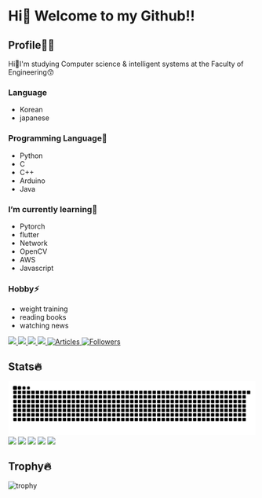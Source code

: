 # Hi👋 Welcome to my Github!!
## Profile👱‍♂️
Hi👋I'm studying Computer science & intelligent systems at the Faculty of Engineering😙
### Language
- Korean
- japanese

### Programming Language🔭
- Python
- C
- C++
- Arduino
- Java

### I’m currently learning🌱
- Pytorch
- flutter
- Network
- OpenCV
- AWS
- Javascript

### Hobby⚡
- weight training
- reading books
- watching news

<p align="left">
  <a href="https://github.com/PARKUDP">
    <img height="20" src="https://komarev.com/ghpvc/?username=PARKUDP&color=orange&label=PROFILE+VIEWS" />
  </a>
  <a href="https://github.com/PARKUDP">
    <img height="20" src="https://img.shields.io/github/followers/PARKUDP?label=follow&logo=github&style=flat" />
  </a>
   <a href="https://qiita.com/PARK_UDP">
    <img height="20" src="https://qiita-badge.apiapi.app/s/PARK_UDP/posts.svg" />
  </a>
  <a href="https://qiita.com/PARK_UDP">
    <img height="20" src="https://qiita-badge.apiapi.app/s/PARK_UDP/contributions.svg" />
  </a>
  <a href="https://zenn.dev/park_udp">
    <img src="https://badgen.org/img/zenn/park_udp/articles?style=plastic" alt="Articles" />
  </a>
  <a href="https://zenn.dev/park_udp">
    <img src="https://badgen.org/img/zenn/park_udp/followers?style=plastic" alt="Followers" />
  </a>
</p>

## Stats🔥
![](https://raw.githubusercontent.com/PARKUDP/PARKUDP/output/github-contribution-grid-snake.svg)
![](http://github-profile-summary-cards.vercel.app/api/cards/profile-details?username=PARKUDP&theme=nord_dark	)
![](http://github-profile-summary-cards.vercel.app/api/cards/repos-per-language?username=PARKUDP&theme=nord_dark)
![](http://github-profile-summary-cards.vercel.app/api/cards/most-commit-language?username=PARKUDP&theme=nord_dark)
![](http://github-profile-summary-cards.vercel.app/api/cards/stats?username=PARKUDP&theme=nord_dark)
![](http://github-profile-summary-cards.vercel.app/api/cards/productive-time?username=PARKUDP&theme=nord_dark&utcOffset=9)

## Trophy🔥
![trophy](https://github-profile-trophy.vercel.app/?username=PARKUDP&theme=nord_dark)
